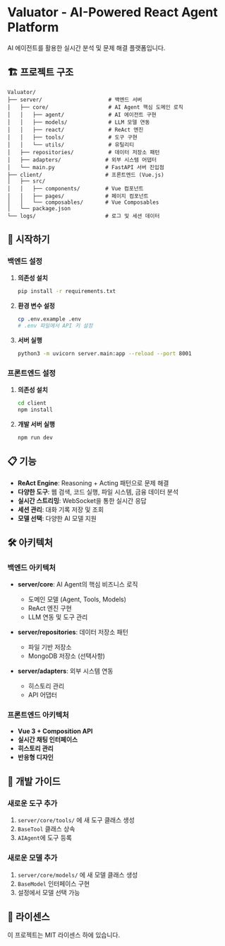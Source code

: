 # Valuator - AI-Powered React Agent Platform

AI 에이전트를 활용한 실시간 분석 및 문제 해결 플랫폼입니다.

## 🏗️ 프로젝트 구조

```
Valuator/
├── server/                     # 백엔드 서버
│   ├── core/                   # AI Agent 핵심 도메인 로직
│   │   ├── agent/              # AI 에이전트 구현
│   │   ├── models/             # LLM 모델 연동
│   │   ├── react/              # ReAct 엔진
│   │   ├── tools/              # 도구 구현
│   │   └── utils/              # 유틸리티
│   ├── repositories/           # 데이터 저장소 패턴
│   ├── adapters/              # 외부 시스템 어댑터
│   └── main.py                # FastAPI 서버 진입점
├── client/                    # 프론트엔드 (Vue.js)
│   ├── src/                   
│   │   ├── components/        # Vue 컴포넌트
│   │   ├── pages/             # 페이지 컴포넌트
│   │   └── composables/       # Vue Composables
│   └── package.json
└── logs/                      # 로그 및 세션 데이터
```

## 🚀 시작하기

### 백엔드 설정

1. **의존성 설치**
   ```bash
   pip install -r requirements.txt
   ```

2. **환경 변수 설정**
   ```bash
   cp .env.example .env
   # .env 파일에서 API 키 설정
   ```

3. **서버 실행**
   ```bash
   python3 -m uvicorn server.main:app --reload --port 8001
   ```

### 프론트엔드 설정

1. **의존성 설치**
   ```bash
   cd client
   npm install
   ```

2. **개발 서버 실행**
   ```bash
   npm run dev
   ```

## 📋 기능

- **ReAct Engine**: Reasoning + Acting 패턴으로 문제 해결
- **다양한 도구**: 웹 검색, 코드 실행, 파일 시스템, 금융 데이터 분석
- **실시간 스트리밍**: WebSocket을 통한 실시간 응답
- **세션 관리**: 대화 기록 저장 및 조회
- **모델 선택**: 다양한 AI 모델 지원

## 🛠️ 아키텍처

### 백엔드 아키텍처

- **server/core**: AI Agent의 핵심 비즈니스 로직
  - 도메인 모델 (Agent, Tools, Models)
  - ReAct 엔진 구현
  - LLM 연동 및 도구 관리
  
- **server/repositories**: 데이터 저장소 패턴
  - 파일 기반 저장소
  - MongoDB 저장소 (선택사항)
  
- **server/adapters**: 외부 시스템 연동
  - 히스토리 관리
  - API 어댑터

### 프론트엔드 아키텍처

- **Vue 3 + Composition API**
- **실시간 채팅 인터페이스**
- **히스토리 관리**
- **반응형 디자인**

## 🔧 개발 가이드

### 새로운 도구 추가

1. `server/core/tools/` 에 새 도구 클래스 생성
2. `BaseTool` 클래스 상속
3. `AIAgent`에 도구 등록

### 새로운 모델 추가

1. `server/core/models/` 에 새 모델 클래스 생성
2. `BaseModel` 인터페이스 구현
3. 설정에서 모델 선택 가능

## 📝 라이센스

이 프로젝트는 MIT 라이센스 하에 있습니다.
